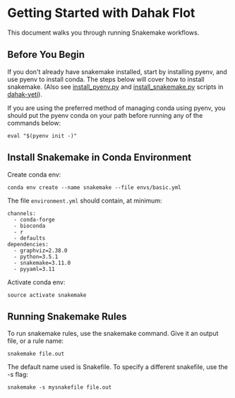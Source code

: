 # Getting Started with Dahak Flot

This document walks you through running Snakemake workflows.

## Before You Begin

If you don't already have snakemake installed, 
start by installing pyenv, and use pyenv to install conda.
The steps below will cover how to install snakemake.
(Also see [install_pyenv.py](https://github.com/charlesreid1/dahak-yeti/blob/master/scripts/install_pyenv.py) 
and [install_snakemake.py](https://github.com/charlesreid1/dahak-yeti/blob/master/scripts/install_snakemake.py)
scripts in [dahak-yeti](https://github.com/charlesreid1/dahak-yeti)).

If you are using the preferred method of managing conda
using pyenv, you should put the pyenv conda on your path
before running any of the commands below:

```
eval "$(pyenv init -)"
```

## Install Snakemake in Conda Environment

Create conda env:

```
conda env create --name snakemake --file envs/basic.yml
```

The file `environment.yml` should contain, at minimum:

```
channels:
  - conda-forge
  - bioconda
  - r
  - defaults
dependencies:
  - graphviz=2.38.0
  - python=3.5.1
  - snakemake=3.11.0
  - pyyaml=3.11
```

Activate conda env:

```
source activate snakemake
```

## Running Snakemake Rules

To run snakemake rules, use the snakemake command.
Give it an output file, or a rule name:

```
snakemake file.out
```

The default name used is Snakefile. To specify a different snakefile,
use the -s flag:

```
snakemake -s mysnakefile file.out
```

